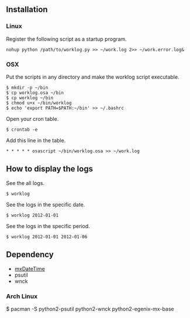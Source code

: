 Installation
------------

### Linux

Register the following script as a startup program.

    nohup python /path/to/worklog.py >> ~/work.log 2>> ~/work.error.log&

### OSX

Put the scripts in any directory and make the worklog script executable.

    $ mkdir -p ~/bin
    $ cp worklog.osa ~/bin
    $ cp worklog ~/bin
    $ chmod u+x ~/bin/worklog
    $ echo 'export PATH=$PATH:~/bin' >> ~/.bashrc

Open your cron table.

    $ crontab -e

Add this line in the table.

    * * * * * osascript ~/bin/worklog.osa >> ~/work.log

How to display the logs 
-----------------------

See the all logs.

    $ worklog

See the logs in the specific date.

    $ worklog 2012-01-01

See the logs in the specific period.

    $ worklog 2012-01-01 2012-01-06
    
Dependency
----------

* [mxDateTime](http://www.egenix.com/products/python/mxBase/mxDateTime/)
* psutil
* wnck

### Arch Linux

$ pacman -S python2-psutil python2-wnck python2-egenix-mx-base
